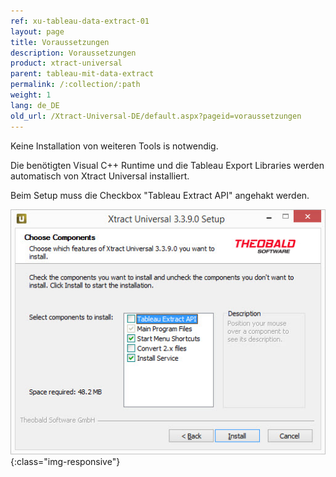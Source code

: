 ```yaml
---
ref: xu-tableau-data-extract-01
layout: page
title: Voraussetzungen
description: Voraussetzungen
product: xtract-universal
parent: tableau-mit-data-extract
permalink: /:collection/:path
weight: 1
lang: de_DE
old_url: /Xtract-Universal-DE/default.aspx?pageid=voraussetzungen
---
```


Keine Installation von weiteren Tools is notwendig. 

Die benötigten Visual C++ Runtime und die Tableau Export Libraries werden automatisch von Xtract Universal installiert. 

Beim Setup muss die Checkbox "Tableau Extract API" angehakt werden.

![XU-Setup](/img/content/XU-Setup.jpg){:class="img-responsive"}